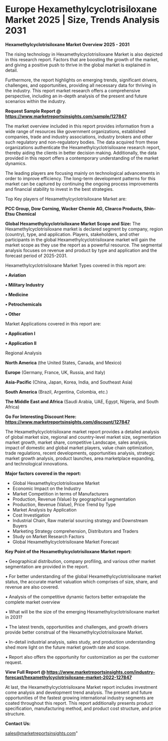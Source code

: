  # Europe Hexamethylcyclotrisiloxane Market 2025 | Size, Trends Analysis 2031

<Strong> Hexamethylcyclotrisiloxane Market Overview 2025 - 2031</strong>

The rising technology in Hexamethylcyclotrisiloxane Market is also depicted in this research report. Factors that are boosting the growth of the market, and giving a positive push to thrive in the global market is explained in detail.

Furthermore, the report highlights on emerging trends, significant drivers, challenges, and opportunities, providing all necessary data for thriving in the industry. This report market research offers a comprehensive perspective, including an in-depth analysis of the present and future scenarios within the industry.

<strong>Request Sample Report @ <a href=https://www.marketreportsinsights.com/sample/127847>https://www.marketreportsinsights.com/sample/127847</a></strong>

The market overview included in this report provides information from a wide range of resources like government organizations, established companies, trade and industry associations, industry brokers and other such regulatory and non-regulatory bodies. The data acquired from these organizations authenticate the Hexamethylcyclotrisiloxane research report, thereby aiding the clients in better decision making. Additionally, the data provided in this report offers a contemporary understanding of the market dynamics.

The leading players are focusing mainly on technological advancements in order to improve efficiency. The long-term development patterns for this market can be captured by continuing the ongoing process improvements and financial stability to invest in the best strategies.

Top Key players of Hexamethylcyclotrisiloxane Market are:

<strong>PCC Group, Dow Corning, Wacker Chemie AG, Clearco Products, Shin-Etsu Chemical</strong>

<strong><b>Global Hexamethylcyclotrisiloxane Market Scope and Size:</b></strong>
The Hexamethylcyclotrisiloxane market is declared segment by company, region (country), type, and application. Players, stakeholders, and other participants in the global Hexamethylcyclotrisiloxane market will gain the market scope as they use the report as a powerful resource. The segmental analysis focuses on revenue and product by type and application and the forecast period of 2025-2031.

Hexamethylcyclotrisiloxane Market Types covered in this report are:

<strong>• Aviation

• Military Industry

• Medicine

• Petrochemicals

• Other</strong>

Market Applications covered in this report are:

<strong>• Application I

• Application II</strong> 

Regional Analysis

<strong>North America</strong> (the United States, Canada, and Mexico)

<strong>Europe</strong> (Germany, France, UK, Russia, and Italy)

<strong>Asia-Pacific</strong> (China, Japan, Korea, India, and Southeast Asia)

<strong>South America</strong> (Brazil, Argentina, Colombia, etc.)

<strong>The Middle East and Africa</strong> (Saudi Arabia, UAE, Egypt, Nigeria, and South Africa)

<strong>Go For Interesting Discount Here: <a href=https://www.marketreportsinsights.com/discount/127847>https://www.marketreportsinsights.com/discount/127847</a></strong>

The Hexamethylcyclotrisiloxane market report provides a detailed analysis of global market size, regional and country-level market size, segmentation market growth, market share, competitive Landscape, sales analysis, impact of domestic and global market players, value chain optimization, trade regulations, recent developments, opportunities analysis, strategic market growth analysis, product launches, area marketplace expanding, and technological innovations.

<strong><b>Major factors covered in the report:</b></strong>
<ul>
  <li>Global Hexamethylcyclotrisiloxane Market </li>
  <li>Economic Impact on the Industry</li>
  <li>Market Competition in terms of Manufacturers</li>
  <li>Production, Revenue (Value) by geographical segmentation</li>
  <li>Production, Revenue (Value), Price Trend by Type</li>
  <li>Market Analysis by Application</li>
  <li>Cost Investigation</li>
  <li>Industrial Chain, Raw material sourcing strategy and Downstream Buyers</li>
  <li>Marketing Strategy comprehension, Distributors and Traders</li>
  <li>Study on Market Research Factors</li>
  <li>Global Hexamethylcyclotrisiloxane Market Forecast</li>
</ul>

<strong><b>Key Point of the Hexamethylcyclotrisiloxane Market report:</b></strong>

• Geographical distribution, company profiling, and various other market segmentation are provided in the report.

• For better understanding of the global Hexamethylcyclotrisiloxane market status, the accurate market valuation which comprises of size, share, and revenue are also covered.

• Analysis of the competitive dynamic factors better extrapolate the complete market overview

• What will be the size of the emerging Hexamethylcyclotrisiloxane market in 2031?

• The latest trends, opportunities and challenges, and growth drivers provide better construal of the Hexamethylcyclotrisiloxane Market.

• In-detail industrial analysis, sales study, and production understanding shed more light on the future market growth rate and scope.

• Report also offers the opportunity for customization as per the customer request.

<strong><b>View Full Report @ <a href=https://www.marketreportsinsights.com/industry-forecast/hexamethylcyclotrisiloxane-market-2022-127847>https://www.marketreportsinsights.com/industry-forecast/hexamethylcyclotrisiloxane-market-2022-127847</a></b></strong>


At last, the Hexamethylcyclotrisiloxane Market report includes investment come analysis and development trend analysis. The present and future opportunities of the fastest growing international industry segments are coated throughout this report. This report additionally presents product specification, manufacturing method, and product cost structure, and price structure.

<strong>Contact Us:</strong>

sales@marketreportsinsights.com"
